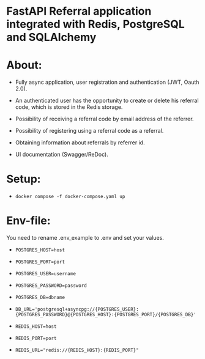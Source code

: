 # FastAPI Referral application integrated with Redis, PostgreSQL and SQLAlchemy
# About:

* Fully async application, user registration and authentication (JWT, Oauth 2.0).

* An authenticated user has the opportunity to create or delete his referral code, which is stored in the Redis storage.

* Possibility of receiving a referral code by email address of the referrer.

* Possibility of registering using a referral code as a referral.

* Obtaining information about referrals by referrer id.

* UI documentation (Swagger/ReDoc).

# Setup:

- `docker compose -f docker-compose.yaml up`

# Env-file:

You need to rename .env_example to .env and set your values.
- `POSTGRES_HOST=host`
- `POSTGRES_PORT=port`
- `POSTGRES_USER=username`
- `POSTGRES_PASSWORD=password`
- `POSTGRES_DB=dbname`
- `DB_URL='postgresql+asyncpg://{POSTGRES_USER}:{POSTGRES_PASSWORD}@{POSTGRES_HOST}:{POSTGRES_PORT}/{POSTGRES_DB}'`

- `REDIS_HOST=host`
- `REDIS_PORT=port`
- `REDIS_URL="redis://{REDIS_HOST}:{REDIS_PORT}"`